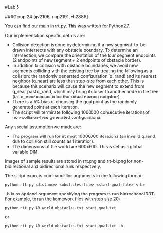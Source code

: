 #Lab 5

###Group 24 [qv2106, rmp2191, yh2886]

You can find our main in rrt.py. This was written for Python2.7.

Our implementation specific details are:
* Collision detection is done by determining if a new segment-to-be-drawn intersects with any obstacle boundary. To determine an intersection, we compare the orientation of the four segment endpoints (2 endpoints of new segment + 2 endpoints of obstacle border).
* In addition to collision with obstacle boundaries, we avoid new segments colliding with the existing tree by treating the following as a collision: the randomly generated configuration (q_rand) and its nearest neighbor (q_near) are less than step-size from each other. This is because this scenario will cause the new segment to extend from q_near past q_rand, which may bring it closer to another node in the tree (i.e. q_near ceases to be the actual nearest neighbor)
* There is a 5% bias of choosing the goal point as the randomly generated point at each iteration. 
* The script will terminate following 1000000 consecutive iterations of non-collision-free generated configurations.  

Any special assumption we made are:
* The program will run for at most 10000000 iterations (an invalid q_rand due to collision still counts as 1 iteration).
* The dimensions of the world are 600x600. This is set as a global variable DIM. 

Images of sample results are stored in rrt.png and rrt-bi.png for non-bidirectional and bidirectional runs respectively.

The script expects command-line arguments in the following format:

`python rtt.py <distance> <obstacles-file> <start-goal-file> <-b>`

-b is an optional argument specifying the program to run bidirecitonal RRT. For example, to run the homework files with step size 20:

`python rtt.py 40 world_obstacles.txt start_goal.txt`

or

`python rtt.py 40 world_obstacles.txt start_goal.txt -b`
